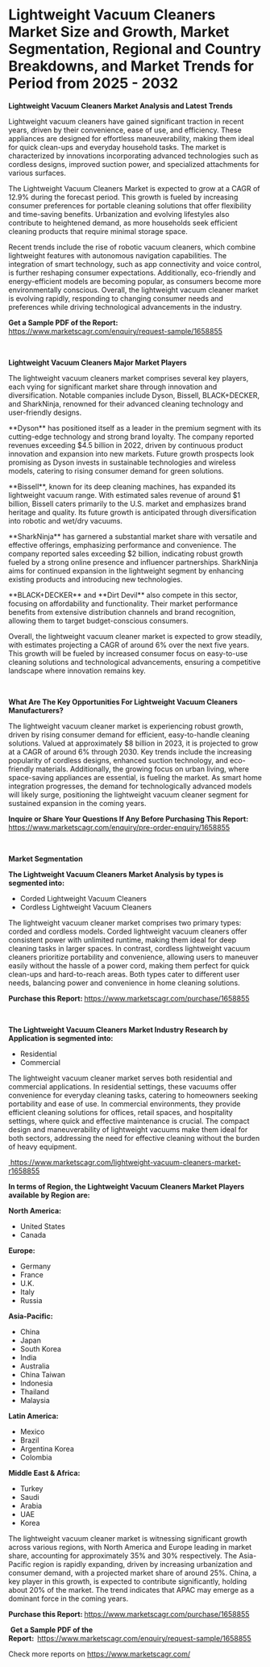 <p><h1>Lightweight Vacuum Cleaners Market Size and Growth, Market Segmentation, Regional and Country Breakdowns, and Market Trends for Period from 2025 -  2032</h1></p><p><strong>Lightweight Vacuum Cleaners Market Analysis and Latest Trends</strong></p>
<p><p>Lightweight vacuum cleaners have gained significant traction in recent years, driven by their convenience, ease of use, and efficiency. These appliances are designed for effortless maneuverability, making them ideal for quick clean-ups and everyday household tasks. The market is characterized by innovations incorporating advanced technologies such as cordless designs, improved suction power, and specialized attachments for various surfaces.</p><p>The Lightweight Vacuum Cleaners Market is expected to grow at a CAGR of 12.9% during the forecast period. This growth is fueled by increasing consumer preferences for portable cleaning solutions that offer flexibility and time-saving benefits. Urbanization and evolving lifestyles also contribute to heightened demand, as more households seek efficient cleaning products that require minimal storage space.</p><p>Recent trends include the rise of robotic vacuum cleaners, which combine lightweight features with autonomous navigation capabilities. The integration of smart technology, such as app connectivity and voice control, is further reshaping consumer expectations. Additionally, eco-friendly and energy-efficient models are becoming popular, as consumers become more environmentally conscious. Overall, the lightweight vacuum cleaner market is evolving rapidly, responding to changing consumer needs and preferences while driving technological advancements in the industry.</p></p>
<p><strong>Get a Sample PDF of the Report:&nbsp;</strong> <a href="https://www.marketscagr.com/enquiry/request-sample/1658855?utm_campaign=2236&utm_medium=2&utm_source=Github&utm_content=ia&utm_term=06022025&utm_id=lightweight-vacuum-cleaners">https://www.marketscagr.com/enquiry/request-sample/1658855</a></p>
<p>&nbsp;</p>
<p><strong>Lightweight Vacuum Cleaners Major Market Players</strong></p>
<p><p>The lightweight vacuum cleaners market comprises several key players, each vying for significant market share through innovation and diversification. Notable companies include Dyson, Bissell, BLACK+DECKER, and SharkNinja, renowned for their advanced cleaning technology and user-friendly designs.</p><p>**Dyson** has positioned itself as a leader in the premium segment with its cutting-edge technology and strong brand loyalty. The company reported revenues exceeding $4.5 billion in 2022, driven by continuous product innovation and expansion into new markets. Future growth prospects look promising as Dyson invests in sustainable technologies and wireless models, catering to rising consumer demand for green solutions.</p><p>**Bissell**, known for its deep cleaning machines, has expanded its lightweight vacuum range. With estimated sales revenue of around $1 billion, Bissell caters primarily to the U.S. market and emphasizes brand heritage and quality. Its future growth is anticipated through diversification into robotic and wet/dry vacuums.</p><p>**SharkNinja** has garnered a substantial market share with versatile and effective offerings, emphasizing performance and convenience. The company reported sales exceeding $2 billion, indicating robust growth fueled by a strong online presence and influencer partnerships. SharkNinja aims for continued expansion in the lightweight segment by enhancing existing products and introducing new technologies.</p><p>**BLACK+DECKER** and **Dirt Devil** also compete in this sector, focusing on affordability and functionality. Their market performance benefits from extensive distribution channels and brand recognition, allowing them to target budget-conscious consumers.</p><p>Overall, the lightweight vacuum cleaner market is expected to grow steadily, with estimates projecting a CAGR of around 6% over the next five years. This growth will be fueled by increased consumer focus on easy-to-use cleaning solutions and technological advancements, ensuring a competitive landscape where innovation remains key.</p></p>
<p>&nbsp;</p>
<p><strong>What Are The Key Opportunities For Lightweight Vacuum Cleaners Manufacturers?</strong></p>
<p><p>The lightweight vacuum cleaner market is experiencing robust growth, driven by rising consumer demand for efficient, easy-to-handle cleaning solutions. Valued at approximately $8 billion in 2023, it is projected to grow at a CAGR of around 6% through 2030. Key trends include the increasing popularity of cordless designs, enhanced suction technology, and eco-friendly materials. Additionally, the growing focus on urban living, where space-saving appliances are essential, is fueling the market. As smart home integration progresses, the demand for technologically advanced models will likely surge, positioning the lightweight vacuum cleaner segment for sustained expansion in the coming years.</p></p>
<p><strong>Inquire or Share Your Questions If Any Before Purchasing This Report:</strong> <a href="https://www.marketscagr.com/enquiry/pre-order-enquiry/1658855?utm_campaign=2236&utm_medium=2&utm_source=Github&utm_content=ia&utm_term=06022025&utm_id=lightweight-vacuum-cleaners">https://www.marketscagr.com/enquiry/pre-order-enquiry/1658855</a></p>
<p>&nbsp;</p>
<p><strong>Market Segmentation</strong></p>
<p><strong>The Lightweight Vacuum Cleaners Market Analysis by types is segmented into:</strong></p>
<p><ul><li>Corded Lightweight Vacuum Cleaners</li><li>Cordless Lightweight Vacuum Cleaners</li></ul></p>
<p><p>The lightweight vacuum cleaner market comprises two primary types: corded and cordless models. Corded lightweight vacuum cleaners offer consistent power with unlimited runtime, making them ideal for deep cleaning tasks in larger spaces. In contrast, cordless lightweight vacuum cleaners prioritize portability and convenience, allowing users to maneuver easily without the hassle of a power cord, making them perfect for quick clean-ups and hard-to-reach areas. Both types cater to different user needs, balancing power and convenience in home cleaning solutions.</p></p>
<p><strong>Purchase this Report:&nbsp;</strong><a href="https://www.marketscagr.com/purchase/1658855?utm_campaign=2236&utm_medium=2&utm_source=Github&utm_content=ia&utm_term=06022025&utm_id=lightweight-vacuum-cleaners">https://www.marketscagr.com/purchase/1658855</a></p>
<p>&nbsp;</p>
<p><strong>The Lightweight Vacuum Cleaners Market Industry Research by Application is segmented into:</strong></p>
<p><ul><li>Residential</li><li>Commercial</li></ul></p>
<p><p>The lightweight vacuum cleaner market serves both residential and commercial applications. In residential settings, these vacuums offer convenience for everyday cleaning tasks, catering to homeowners seeking portability and ease of use. In commercial environments, they provide efficient cleaning solutions for offices, retail spaces, and hospitality settings, where quick and effective maintenance is crucial. The compact design and maneuverability of lightweight vacuums make them ideal for both sectors, addressing the need for effective cleaning without the burden of heavy equipment.</p></p>
<p><a href="https://www.marketscagr.com/lightweight-vacuum-cleaners-market-r1658855?utm_campaign=2236&utm_medium=2&utm_source=Github&utm_content=ia&utm_term=06022025&utm_id=lightweight-vacuum-cleaners">&nbsp;https://www.marketscagr.com/lightweight-vacuum-cleaners-market-r1658855</a></p>
<p><strong>In terms of Region, the Lightweight Vacuum Cleaners Market Players available by Region are:</strong></p>
<p>
    <p> <strong> North America: </strong>
        <ul>
            <li>United States</li>
            <li>Canada</li>
        </ul>
        </p> 
    <p> <strong> Europe: </strong>
        <ul>
            <li>Germany</li>
            <li>France</li>
            <li>U.K.</li>
            <li>Italy</li>
            <li>Russia</li>
        </ul>
        </p> 
    <p> <strong> Asia-Pacific: </strong>
        <ul>
            <li>China</li>
            <li>Japan</li>
            <li>South Korea</li>
            <li>India</li>
            <li>Australia</li>
            <li>China Taiwan</li>
            <li>Indonesia</li>
            <li>Thailand</li>
            <li>Malaysia</li>
        </ul>
        </p> 
    <p> <strong> Latin America: </strong>
        <ul>
            <li>Mexico</li>
            <li>Brazil</li>
            <li>Argentina Korea</li>
            <li>Colombia</li>
        </ul>
        </p> 
    <p> <strong> Middle East & Africa: </strong>
        <ul>
            <li>Turkey</li>
            <li>Saudi</li>
            <li>Arabia</li>
            <li>UAE</li>
            <li>Korea</li>
        </ul>
    </p>
    </p>
<p><p>The lightweight vacuum cleaner market is witnessing significant growth across various regions, with North America and Europe leading in market share, accounting for approximately 35% and 30% respectively. The Asia-Pacific region is rapidly expanding, driven by increasing urbanization and consumer demand, with a projected market share of around 25%. China, a key player in this growth, is expected to contribute significantly, holding about 20% of the market. The trend indicates that APAC may emerge as a dominant force in the coming years.</p></p>
<p><strong>Purchase this Report: </strong><a href="https://www.marketscagr.com/purchase/1658855?utm_campaign=2236&utm_medium=2&utm_source=Github&utm_content=ia&utm_term=06022025&utm_id=lightweight-vacuum-cleaners">https://www.marketscagr.com/purchase/1658855</a></p>
<p>&nbsp;<strong>Get a Sample PDF of the Report:&nbsp;&nbsp;</strong><a href="https://www.marketscagr.com/enquiry/request-sample/1658855?utm_campaign=2236&utm_medium=2&utm_source=Github&utm_content=ia&utm_term=06022025&utm_id=lightweight-vacuum-cleaners">https://www.marketscagr.com/enquiry/request-sample/1658855</a></p>
<p><strong></strong></p>
<p>Check more reports on <a href="https://www.marketscagr.com/?utm_campaign=2236&utm_medium=2&utm_source=Github&utm_content=ia&utm_term=06022025&utm_id=lightweight-vacuum-cleaners">https://www.marketscagr.com/</a></p>